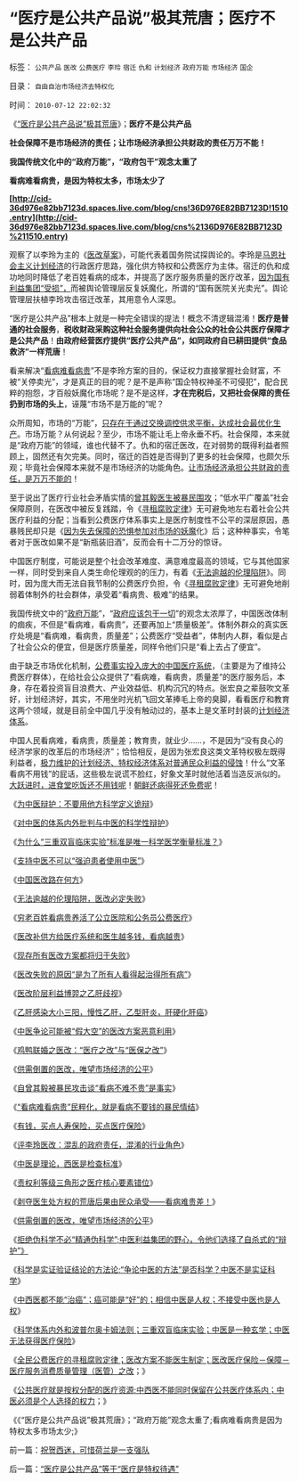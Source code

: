 # “医疗是公共产品说”极其荒唐；医疗不是公共产品

标签： `公共产品` `医改` `公费医疗` `李玲` `宿迁` `仇和` `计划经济` `政府万能` `市场经济` `国企` 

目录： `自由自治市场经济去特权化`

时间： `2010-07-12 22:02:32`

《[“医疗是公共产品说”极其荒唐](http://cnyigai.blogspot.com/2009/04/blog-post_8827.html)》；**医疗不是公共产品**

**社会保障不是市场经济的责任；让市场经济承担公共财政的责任万万不能！**

**我国传统文化中的“政府万能”，“政府包干”观念太重了**

**看病难看病贵，是因为特权太多，市场太少了**

**[http://cid-36d976e82bb7123d.spaces.live.com/blog/cns!36D976E82BB7123D!1510.entry](http://cid-36d976e82bb7123d.spaces.live.com/blog/cns%2136D976E82BB7123D%211510.entry)**

观察了以李玲为主的《[医改草案](../../../2007/11/24/评李玲医改：混乱的政府责任，混淆的行业角色.md)》，可能代表着国务院试探舆论的。李玲是[马恩社会主义计划经济](../../../2009/12/21/“自我评分测不准”，计划经济的死穴.md)的行政医疗思路，强化供方特权和公费医疗为主体。宿迁的仇和成功地同时降低了老百姓看病的成本，并提高了医疗服务质量的医疗改革，[因为国有利益集团“受损”，](http://hi.baidu.com/darthchn/blog/item/42904e37c8a0d1380a55a9ab.html)而被舆论管理层反复妖魔化，所谓的“国有医院关光卖光”。舆论管理层扶植李玲攻击宿迁改革，其用意令人深思。

“医疗是公共产品”根本上就是一种完全错误的提法！概念不清逻辑混淆！**医疗是普通的社会服务**，**税收财政采购这种社会服务提供向社会公众的社会公共医疗保障才是公共产品**！**由政府经营医疗提供“医疗公共产品”，如同政府自已耕田提供“食品救济”一样荒唐**！

看来解决“[看病难看病贵](../../../2008/2/24/自曾其毅被暴民攻击谈“看病不难不贵”是事实.md)”不是李玲方案的目的，保证权力直接掌握社会财富，不被“关停卖光”，才是真正的目的呢？是不是声称“国企特权神圣不可侵犯”，配合民粹的抱怨，才百般妖魔化市场呢？是不是这样，**才在完税后，又把社会保障的责任扔到市场的头上**，诬蔑“市场不是万能的”呢？

众所周知，市场的“万能”，[只存在于通过交换调控供求平衡，达成社会最优化生产](../../../2009/4/26/市场信号是万能的，通货紧缩不可怕.md)。市场万能？从何说起？至少，市场不能让毛上帝永垂不朽。社会保障，本来就是“政府万能”的领域，谁也代替不了。仇和的宿迁医改，在对弱势的既得利益者照顾上，固然还有欠完美。同时，宿迁的百姓是否得到了更多的社会保障，也颇欠乐观；毕竟社会保障本来就不是市场经济的功能角色。[让市场经济承担公共财政的责任，是万万不能的](../../../2009/1/7/威权万能论，肆虐中国2000年的条件反射.md)！

至于说出了医疗行业社会矛盾实情的[曾其毅医生被暴民围攻](../../../2008/2/24/自曾其毅被暴民攻击谈“看病不难不贵”是事实.md)；“低水平广覆盖”社会保障原则，在医改中被反复践踏，令《[寻租腐败定律](../../../2008/7/15/寻租腐败定律：国有企业事加薪，民营个企业下岗.md)》无可避免地左右着社会公共医疗利益的分配；当看到公费医疗体系事实上是医疗制度性不公平的深层原因，愚暴贱民却只是《[因为失去保障的恐惧参加对市场的妖魔](../../../2008/1/12/愚蠢民众参加妖魔化市场损害公众自已的利益.md)化》后；这种种事实，令笔者对于医改如果不是“新瓶装旧酒”，反而会有十二万分的惊讶。

中国医疗制度，可能说是整个社会改革难度、满意难度最高的领域，它与其他国家一样，同时受到来自人类生命伦理观的的压力，有着《[无法逾越的伦理陷阱](../../../2007/10/21/“生命无价”？难以逾越的医疗伦理陷阱.md)》。同时，因为庞大而无法自我节制的公费医疗负担，令《[寻租腐败定律](../../../2008/7/15/寻租腐败定律：国有企业事加薪，民营个企业下岗.md)》无可避免地削弱着体制外的社会群体，承受着“看病贵、极难”的结果。

我国传统文中的“[政府万能](../../../2009/1/7/威权万能论，肆虐中国2000年的条件反射.md)”，“[政府应该包干一切](http://blog.sina.com.cn/s/blog_5563a64d0100gfpk.html)”的观念太浓厚了，中国医改体制的痼疾，不但是“看病难，看病贵”，还要再加上“质量极差”。体制外群众的真实医疗处境是“看病难，看病贵，质量差”；公费医疗“受益者”，体制内人群，看似是占了社会公众的便宜，但是医疗质量差，同样令他们只是“看上去占了便宜”。

由于缺乏市场优化机制，[公费事实投入庞大的中国医疗系统](../../../2009/8/20/特权消费和艰苦民生.md)，（主要是为了维持公费医疗群体），在给社会公众提供了“看病难，看病贵，质量差”的医疗服务后，本身，存在着投资盲目浪费大、产业效益低、机构沉冗的特点。张宏良之辈鼓吹文革好，计划经济好，其实，不用坐时光机飞回文革捧毛上帝的臭脚，看看医疗和教育这两个领域，就是目前全中国几乎没有触动过的，基本上是文革时封装的[计划经济体系](../../../2009/8/14/计划经济的划拨是寻租腐败之源.md)。

中国人民看病难，看病贵，质量差；教育贵，就业少……，不是因为“没有良心的经济学家的改革后的市场经济”；恰恰相反，是因为张宏良这类文革特权极左既得利益者，[极力维护的计划经济、特权经济体系对普通民众利益的侵蚀](../../../2009/7/15/特权卫士高尚道德情操背后的小小自私.md)！什么“文革看病不用钱”的屁话，这些极左说谎不脸红，好象文革时就他活着当造反派似的。[大跃进时，进食堂吃饭还不用钱呢](../../../2009/8/2/英属孟加拉两次大饥荒和经济学家的良心.md)！[朝鲜还病得死还免费呢](../../../2009/6/3/朝鲜是个天堂，衣食住行减肥死都免费.md)！

《[为中医辩护：不要用他方科学定义诡辩](http://pubworkss.blogspot.com/2009/03/blog-post_9150.html)》

《[对中医的体系内外批判与中医的科学性辩护](http://pubworkss.blogspot.com/2009/03/blog-post_5986.html)》

《[为什么“三重双盲临床实验”标准是唯一科学医学衡量标准？](http://pubworkss.blogspot.com/2009/04/blog-post_5808.html)》

《[支持中医不可以“强迫患者使用中医”](http://pubworkss.blogspot.com/2009/03/blog-post_5497.html)》

《[中国医改路在何方](../../../2007/9/8/市场化是中国医改的唯一出路;医改路在何方.md)》

《[无法逾越的伦理陷阱，医改必定失败](../../../2007/10/21/“生命无价”？难以逾越的医疗伦理陷阱.md)》

《[穷老百姓看病贵养活了公立医院和公务员公费医疗](../../../2008/1/1/穷老百姓看病贵养活了公立医院和公务员公费医疗.md)》

《[医改补供方给医疗系统和医生越多钱，看病越贵](../../../2008/2/29/医改国家包干越多老百姓看病越贵.md)》

《[现存所有医改方案都将归于失败](../../../2008/3/23/现存所有医改方案都将损害老百姓的利益，都将失败.md)》

《[医改失败的原因“是为了所有人看得起治得所有病”](../../../2008/3/29/医改谎言“所有人看得起治得所有病”.md)》

《[医改阶层利益博羿之乙肝歧视](../../../2008/4/21/医改阶层利益博羿之乙肝和乙肝歧视.md)》

《[乙肝感染大小三阳，慢性乙肝，乙型肝炎，肝硬化肝癌](../../../2008/5/14/乙肝感染大小三阳，慢性乙肝，乙型肝炎，肝硬化肝癌.md)》

《[中医争论可能被“假大空”的医改方案恶意利用](../../../2008/10/19/避免行政干预强行推销中医作为医疗保障.md)》

《[鸡鸭联婚之医改：“医疗之改”与“医保之改”](../../../2009/1/27/荒唐的医疗公共产品说：“医疗之改”与“医保之改”.md)》

《[供需倒置的医改，唯望市场经济的公平](../../../2009/1/31/供需倒置的医改，唯望市场经济的公平.md)》

《[自曾其毅被暴民攻击谈“看病不难不贵”是事实](../../../2008/2/24/自曾其毅被暴民攻击谈“看病不难不贵”是事实.md)》

《[“看病难看病贵”民粹化，就是看病不要钱的暴民情结](../../../2008/2/24/欲壑难填：人或会穷，不是施暴发泄的合法理由.md)》

《[有钱，买点人寿保险，买点医疗保险](../../../2007/9/23/有钱，给自已，给家庭买点保险.md)》

《[评李玲医改：混乱的政府责任，混淆的行业角色](../../../2007/11/24/评李玲医改：混乱的政府责任，混淆的行业角色.md)》

《[中医是理论，西医是检查标准](../../../2009/1/31/供需倒置的医改，唯望市场经济的公平.md)》

《[责权利等级三角形之医疗核心要素错位](../../../2009/5/26/责权利等边三角形之医疗核心要素错位.md)》

《[剥夺医生处方权的荒唐后果由民众承受——看病难贵差！](../../../2009/5/30/剥夺医生处方权的荒唐后果由民众承受——看病难贵差！.md)》

《[供需倒置的医改，唯望市场经济的公平](../../../2009/1/31/供需倒置的医改，唯望市场经济的公平.md)》

《[拒绝伪科学不必“精通伪科学”;中医利益集团的野心，令他们选择了自杀式的“辩护”》](../../../2010/7/11/拒绝伪科学不必“精通伪科学”；中医关乎病人的选择权.md)

《[科学是实证验证结论的方法论;“争论中医的方法”是否科学？中医不是实证科学](../../../2010/7/11/中医不是实证科学.md)》

《[中西医都不能“治癌”；癌可能是“好”的；相信中医是人权；不接受中医也是人权](../../../2010/7/11/癌症未必是魔；中西医都不能“治癌”.md)》

《[科学体系内外和波普尔奥卡姆法则；三重双盲临床实验；中医是一种玄学；中医无法获得医疗保险](../../../2010/7/12/中医是玄学；双盲统计是医疗保险的依据.md)》

《[全民公费医疗的寻租腐败定律；医改方案不能医生制定；医改医疗保险－保障－医疗服务消费质量管理（医管）之改](../../../2010/7/12/医改方案不应由医生制定；医改不是医疗专业.md)；》

《[公共医疗就是按权分配的医疗资源;中西医不能同时保留在公共医疗体系内；中医必须是个人选择的权力](../../../2010/7/12/公共医疗就是特权医疗，请把就医选择权归还病人.md)；》

《《“医疗是公共产品说”极其荒唐》；“政府万能”观念太重了;看病难看病贵是因为特权太多市场太少;》



前一篇：[祝贺西迷，可惜荷兰是一支强队](../../../2010/7/12/祝贺西迷，可惜荷兰是一支强队.md)

后一篇：[“医疗是公共产品”等于“医疗是特权待遇”](../../../2010/7/12/“医疗是公共产品”等于“医疗是特权待遇”.md)